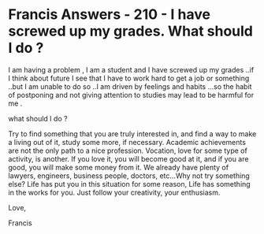 # Francis Answers - 210 - I have screwed up my grades. What should I do ?

I am having a problem , I am a student and I have screwed up my grades ..if I think about future I see that I have to work hard to get a job or something ..but I am unable to do so ..I am driven by feelings and habits ...so the habit of postponing and not giving attention to studies may lead to be harmful for me .  

what should I do ?

Try to find something that you are truly interested in, and find a way to make a living out of it, study some more, if necessary. Academic achievements are not the only path to a nice profession. Vocation, love for some type of activity, is another. If you love it, you will become good at it, and if you are good, you will make some money from it. We already have plenty of lawyers, engineers, business people, doctors, etc...Why not try something else? Life has put you in this situation for some reason, Life has something in the works for you. Just follow your creativity, your enthusiasm.

Love,

Francis

